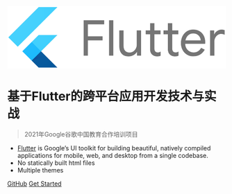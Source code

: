 <!-- _coverpage.md -->

![logo](flutter.png)

# 基于Flutter的跨平台应用开发技术与实战

> 2021年Google谷歌中国教育合作培训项目

- [Flutter](https://flutter.dev/) is Google’s UI toolkit for building beautiful, natively compiled applications for mobile, web, and desktop from a single codebase.
- No statically built html files
- Multiple themes

[GitHub](https://github.com/walkman617/Flutter2)
[Get Started](#Flutter跨平台应用开发技术)